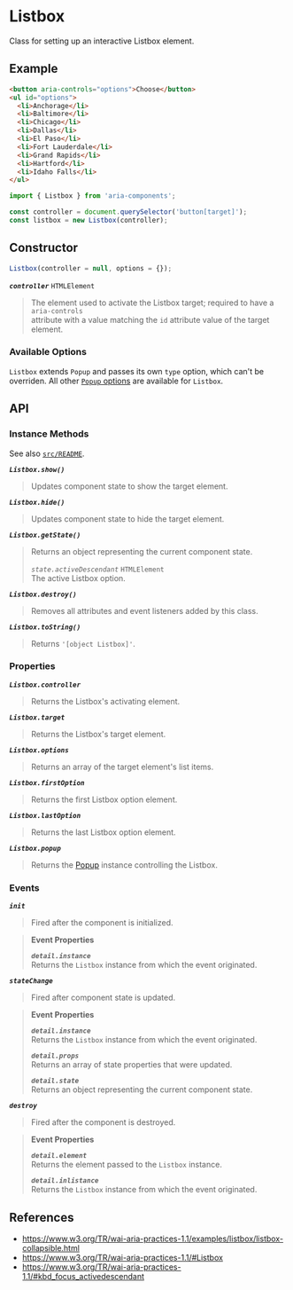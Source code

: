 Listbox
=======

Class for setting up an interactive Listbox element.

## Example

```html
<button aria-controls="options">Choose</button>
<ul id="options">
  <li>Anchorage</li>
  <li>Baltimore</li>
  <li>Chicago</li>
  <li>Dallas</li>
  <li>El Paso</li>
  <li>Fort Lauderdale</li>
  <li>Grand Rapids</li>
  <li>Hartford</li>
  <li>Idaho Falls</li>
</ul>
```

```javascript
import { Listbox } from 'aria-components';

const controller = document.querySelector('button[target]');
const listbox = new Listbox(controller);
```

## Constructor

```javascript
Listbox(controller = null, options = {});
```

_**`controller`**_ `HTMLElement`  
> The element used to activate the Listbox target; required to have a `aria-controls`  
attribute with a value matching the `id` attribute value of the target element.

### Available Options

`Listbox` extends `Popup` and passes its own `type` option, which can't be 
overriden. All other [`Popup` options](../Popup/README.md) are available for `Listbox`.

## API

### Instance Methods

See also [`src/README`](../).

_**`Listbox.show()`**_  
> Updates component state to show the target element.

_**`Listbox.hide()`**_  
> Updates component state to hide the target element.

_**`Listbox.getState()`**_  
> Returns an object representing the current component state.
>
> _`state.activeDescendant`_ `HTMLElement`  
> The active Listbox option.

_**`Listbox.destroy()`**_  
> Removes all attributes and event listeners added by this class.

_**`Listbox.toString()`**_  
> Returns `'[object Listbox]'`.

### Properties

_**`Listbox.controller`**_  
> Returns the Listbox's activating element.

_**`Listbox.target`**_  
> Returns the Listbox's target element.

_**`Listbox.options`**_  
> Returns an array of the target element's list items.

_**`Listbox.firstOption`**_  
> Returns the first Listbox option element.

_**`Listbox.lastOption`**_  
> Returns the last Listbox option element.

_**`Listbox.popup`**_  
> Returns the [Popup](https://github.com/goodguyry/AriaComponents/blob/master/src/Popup) instance controlling the Listbox.

### Events

_**`init`**_  
> Fired after the component is initialized.

> **Event Properties**
> 
> _**`detail.instance`**_  
> Returns the `Listbox` instance from which the event originated.  

_**`stateChange`**_  
> Fired after component state is updated.

> **Event Properties**
> 
> _**`detail.instance`**_  
> Returns the `Listbox` instance from which the event originated.  
>
> _**`detail.props`**_  
> Returns an array of state properties that were updated.  
>
> _**`detail.state`**_  
> Returns an object representing the current component state.

_**`destroy`**_  
> Fired after the component is destroyed.

> **Event Properties**
> 
> _**`detail.element`**_  
> Returns the element passed to the `Listbox` instance.  
> 
> _**`detail.inlistance`**_  
> Returns the `Listbox` instance from which the event originated.  

## References

- https://www.w3.org/TR/wai-aria-practices-1.1/examples/listbox/listbox-collapsible.html
- https://www.w3.org/TR/wai-aria-practices-1.1/#Listbox
- https://www.w3.org/TR/wai-aria-practices-1.1/#kbd_focus_activedescendant
